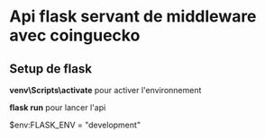 <h1>Api flask servant de middleware avec coinguecko</h1>
<h2>Setup de flask</h2>
<p><strong>venv\Scripts\activate</strong> pour activer l'environnement

<strong>flask run</strong> pour lancer l'api
</p>

$env:FLASK_ENV = "development"